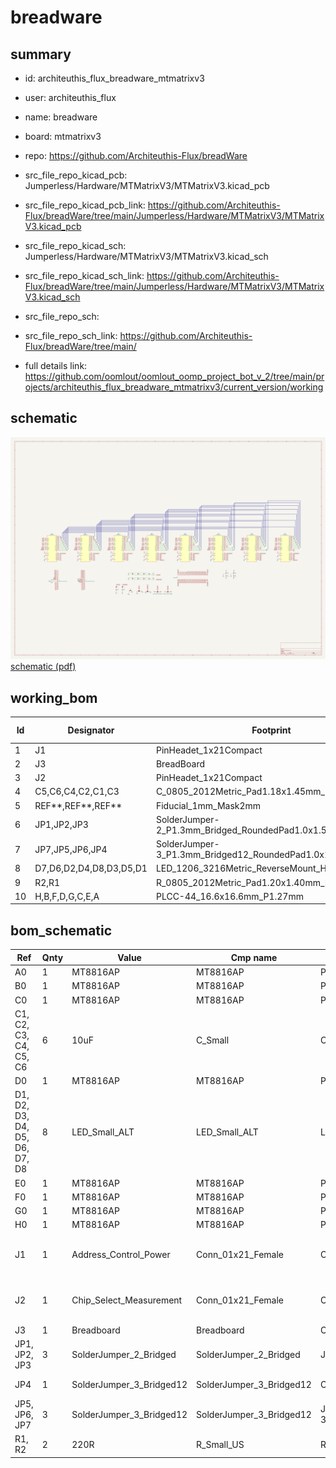 # breadware
 
## summary 
* id: architeuthis_flux_breadware_mtmatrixv3
* user: architeuthis_flux
* name: breadware
* board: mtmatrixv3
* repo: https://github.com/Architeuthis-Flux/breadWare
* src_file_repo_kicad_pcb: Jumperless/Hardware/MTMatrixV3/MTMatrixV3.kicad_pcb
* src_file_repo_kicad_pcb_link: https://github.com/Architeuthis-Flux/breadWare/tree/main/Jumperless/Hardware/MTMatrixV3/MTMatrixV3.kicad_pcb
* src_file_repo_kicad_sch: Jumperless/Hardware/MTMatrixV3/MTMatrixV3.kicad_sch
* src_file_repo_kicad_sch_link: https://github.com/Architeuthis-Flux/breadWare/tree/main/Jumperless/Hardware/MTMatrixV3/MTMatrixV3.kicad_sch

* src_file_repo_sch: 
* src_file_repo_sch_link: https://github.com/Architeuthis-Flux/breadWare/tree/main/
* full details link: https://github.com/oomlout/oomlout_oomp_project_bot_v_2/tree/main/projects/architeuthis_flux_breadware_mtmatrixv3/current_version/working  

## schematic  
![](working_schematic_600.png)  
[schematic (pdf)](working_schematic.pdf) 























## working_bom
| Id | Designator | Footprint | Quantity | Designation | Supplier and ref |  | None | 
| --- | --- | --- | --- | --- | --- | --- | --- | 
| 1 | J1 | PinHeadet_1x21Compact | 1 | Address_Control_Power |  |  | [''] | 
| 2 | J3 | BreadBoard | 1 | Breadboard |  |  | [''] | 
| 3 | J2 | PinHeadet_1x21Compact | 1 | Chip_Select_Measurement |  |  | [''] | 
| 4 | C5,C6,C4,C2,C1,C3 | C_0805_2012Metric_Pad1.18x1.45mm_HandSolder | 6 | 10uF |  |  | [''] | 
| 5 | REF**,REF**,REF** | Fiducial_1mm_Mask2mm | 3 | Fiducial_1mm_Mask2mm |  |  | [''] | 
| 6 | JP1,JP2,JP3 | SolderJumper-2_P1.3mm_Bridged_RoundedPad1.0x1.5mm | 3 | SolderJumper_2_Bridged |  |  | [''] | 
| 7 | JP7,JP5,JP6,JP4 | SolderJumper-3_P1.3mm_Bridged12_RoundedPad1.0x1.5mm | 4 | SolderJumper_3_Bridged12 |  |  | [''] | 
| 8 | D7,D6,D2,D4,D8,D3,D5,D1 | LED_1206_3216Metric_ReverseMount_Hole1.8x2.4mm | 8 | LED_Small_ALT |  |  | [''] | 
| 9 | R2,R1 | R_0805_2012Metric_Pad1.20x1.40mm_HandSolder | 2 | 220R |  |  | [''] | 
| 10 | H,B,F,D,G,C,E,A | PLCC-44_16.6x16.6mm_P1.27mm | 8 | MT8816AP |  |  | [''] | 


## bom_schematic
| Ref | Qnty | Value | Cmp name | Footprint | Description | Vendor | DNP | 
| --- | --- | --- | --- | --- | --- | --- | --- | 
| A0 | 1 | MT8816AP | MT8816AP | Package_LCC:PLCC-44_16.6x16.6mm_P1.27mm |  |  |  | 
| B0 | 1 | MT8816AP | MT8816AP | Package_LCC:PLCC-44_16.6x16.6mm_P1.27mm |  |  |  | 
| C0 | 1 | MT8816AP | MT8816AP | Package_LCC:PLCC-44_16.6x16.6mm_P1.27mm |  |  |  | 
| C1, C2, C3, C4, C5, C6 | 6 | 10uF | C_Small | Capacitor_SMD:C_0805_2012Metric_Pad1.18x1.45mm_HandSolder |  |  |  | 
| D0 | 1 | MT8816AP | MT8816AP | Package_LCC:PLCC-44_16.6x16.6mm_P1.27mm |  |  |  | 
| D1, D2, D3, D4, D5, D6, D7, D8 | 8 | LED_Small_ALT | LED_Small_ALT | LED_SMD:LED_1206_3216Metric_ReverseMount_Hole1.8x2.4mm |  |  |  | 
| E0 | 1 | MT8816AP | MT8816AP | Package_LCC:PLCC-44_16.6x16.6mm_P1.27mm |  |  |  | 
| F0 | 1 | MT8816AP | MT8816AP | Package_LCC:PLCC-44_16.6x16.6mm_P1.27mm |  |  |  | 
| G0 | 1 | MT8816AP | MT8816AP | Package_LCC:PLCC-44_16.6x16.6mm_P1.27mm |  |  |  | 
| H0 | 1 | MT8816AP | MT8816AP | Package_LCC:PLCC-44_16.6x16.6mm_P1.27mm |  |  |  | 
| J1 | 1 | Address_Control_Power | Conn_01x21_Female | Connector_PinHeader_2.54mm:PinHeader_1x21_P2.54mm_Vertical | Generic connector, single row, 01x21, script generated (kicad-library-utils/schlib/autogen/connector/) |  |  | 
| J2 | 1 | Chip_Select_Measurement | Conn_01x21_Female | Connector_PinHeader_2.54mm:PinHeader_1x21_P2.54mm_Vertical | Generic connector, single row, 01x21, script generated (kicad-library-utils/schlib/autogen/connector/) |  |  | 
| J3 | 1 | Breadboard | Breadboard | Connector:BreadBoard |  |  |  | 
| JP1, JP2, JP3 | 3 | SolderJumper_2_Bridged | SolderJumper_2_Bridged | Jumper:SolderJumper-2_P1.3mm_Bridged_RoundedPad1.0x1.5mm |  |  |  | 
| JP4 | 1 | SolderJumper_3_Bridged12 | SolderJumper_3_Bridged12 | Capacitor_SMD:C_0805_2012Metric_Pad1.18x1.45mm_HandSolder | 3-pole Solder Jumper, pins 1+2 closed/bridged |  |  | 
| JP5, JP6, JP7 | 3 | SolderJumper_3_Bridged12 | SolderJumper_3_Bridged12 | Jumper:SolderJumper-3_P1.3mm_Bridged2Bar12_RoundedPad1.0x1.5mm | 3-pole Solder Jumper, pins 1+2 closed/bridged |  |  | 
| R1, R2 | 2 | 220R | R_Small_US | Resistor_SMD:R_0805_2012Metric_Pad1.20x1.40mm_HandSolder |  |  |  | 



